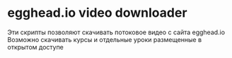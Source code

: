 # egghead.io video downloader
Эти скрипты позволяют скачивать потоковое видео с сайта egghead.io
Возможно скачивать курсы и отдельные уроки размещенные в открытом доступе
